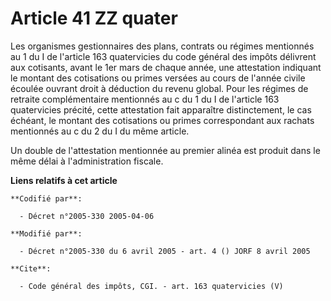 # Article 41 ZZ quater

Les organismes gestionnaires des plans, contrats ou régimes mentionnés au 1 du I de l'article 163 quatervicies du code
général des impôts délivrent aux cotisants, avant le 1er mars de chaque année, une attestation indiquant le montant des
cotisations ou primes versées au cours de l'année civile écoulée ouvrant droit à déduction du revenu global. Pour les régimes
de retraite complémentaire mentionnés au c du 1 du I de l'article 163 quatervicies précité, cette attestation fait apparaître
distinctement, le cas échéant, le montant des cotisations ou primes correspondant aux rachats mentionnés au c du 2 du I du
même article. 

Un double de l'attestation mentionnée au premier alinéa est produit dans le même délai à l'administration fiscale.

**Liens relatifs à cet article**

	**Codifié par**:

	  - Décret n°2005-330 2005-04-06

	**Modifié par**:

	  - Décret n°2005-330 du 6 avril 2005 - art. 4 () JORF 8 avril 2005

	**Cite**:

	  - Code général des impôts, CGI. - art. 163 quatervicies (V)
